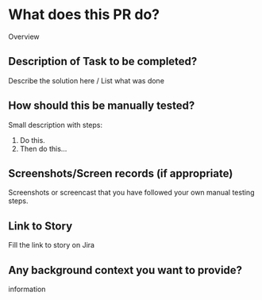 # What does this PR do?

Overview

## Description of Task to be completed?

Describe the solution here / List what was done

## How should this be manually tested?

Small description with steps:

1. Do this.
2. Then do this...

## Screenshots/Screen records (if appropriate)

Screenshots or screencast that you have followed your own manual testing steps.

## Link to Story

Fill the link to story on Jira

## Any background context you want to provide?

information
